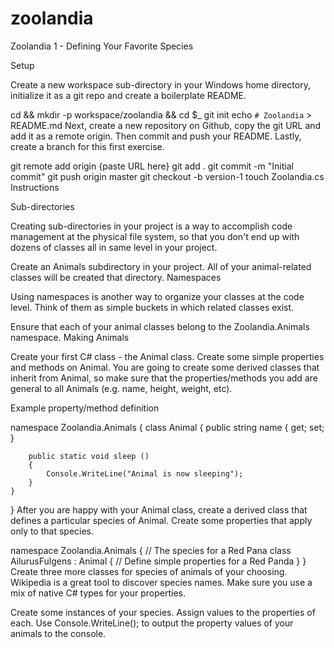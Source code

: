 # zoolandia
Zoolandia 1 - Defining Your Favorite Species

Setup

Create a new workspace sub-directory in your Windows home directory, initialize it as a git repo and create a boilerplate README.

cd && mkdir -p workspace/zoolandia && cd $_
git init
echo `# Zoolandia` > README.md
Next, create a new repository on Github, copy the git URL and add it as a remote origin. Then commit and push your README. Lastly, create a branch for this first exercise.

git remote add origin {paste URL here}
git add .
git commit -m "Initial commit"
git push origin master
git checkout -b version-1
touch Zoolandia.cs
Instructions

Sub-directories

Creating sub-directories in your project is a way to accomplish code management at the physical file system, so that you don't end up with dozens of classes all in same level in your project.

Create an Animals subdirectory in your project. All of your animal-related classes will be created that directory.
Namespaces

Using namespaces is another way to organize your classes at the code level. Think of them as simple buckets in which related classes exist.

Ensure that each of your animal classes belong to the Zoolandia.Animals namespace.
Making Animals

Create your first C# class - the Animal class. Create some simple properties and methods on Animal. You are going to create some derived classes that inherit from Animal, so make sure that the properties/methods you add are general to all Animals (e.g. name, height, weight, etc).

Example property/method definition

namespace Zoolandia.Animals
{
    class Animal
    {
        public string name { get; set; }

        public static void sleep ()
        {
            Console.WriteLine("Animal is now sleeping");
        }
    }
}
After you are happy with your Animal class, create a derived class that defines a particular species of Animal. Create some properties that apply only to that species.

namespace Zoolandia.Animals
{
    // The species for a Red Pana
    class AilurusFulgens : Animal
    {
        // Define simple properties for a Red Panda
    }
}
Create three more classes for species of animals of your choosing. Wikipedia is a great tool to discover species names. Make sure you use a mix of native C# types for your properties.

Create some instances of your species.
Assign values to the properties of each.
Use Console.WriteLine(); to output the property values of your animals to the console.